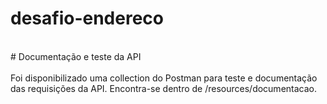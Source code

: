 # desafio-endereco
<br/>
# Documentação e teste da API 
<br/>
<br/>
Foi disponibilizado uma collection do Postman para teste e documentação das requisições da API. Encontra-se dentro de /resources/documentacao.
